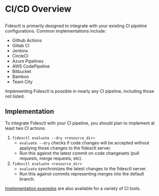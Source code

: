 # CI/CD Overview

## 
Fidesctl is primarily designed to integrate with your existing CI pipeline configurations. Common implementations include:

* Github Actions
* Gitlab CI
* Jenkins
* CircleCI
* Azure Pipelines
* AWS CodePipeline
* Bitbucket
* Bamboo
* Team City

Implementing Fidesctl is possible in nearly any CI pipeline, including those not listed. 


## Implementation
To integrate Fidesctl with your CI pipeline, you should plan to implement at least two CI actions:

1. `fidesctl evaluate --dry <resource_dir>`
    - `evaluate --dry` checks if code changes will be accepted without applying those changes to the fidesctl server.
    - Run this against the latest commit on code changesets (pull requests, merge requests, etc).
2. `fidesctl evaluate <resource_dir>`
    - `evaluate` synchronizes the latest changes to the fidesctl server.
    - Run this against commits representing merges into the default branch.

[Implementation examples](./ci_reference.md) are also available for a variety of CI tools.